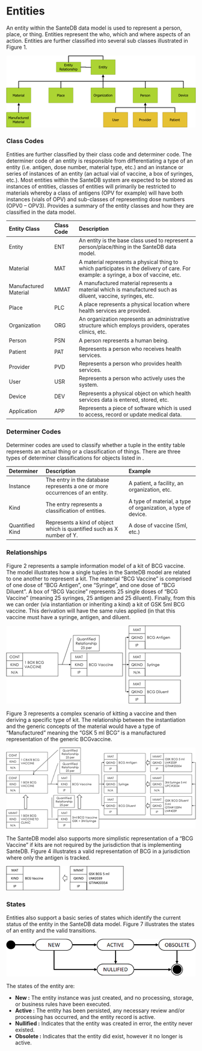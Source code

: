 # Entities

An entity within the SanteDB data model is used to represent a person, place, or thing. Entities represent the who, which and where aspects of an action. Entities are further classified into several sub classes illustrated in Figure 1.

![Figure 1 - Entity Classes](../../../../.gitbook/assets/image%20%2824%29.png)

### Class Codes

Entities are further classified by their class code and determiner code. The determiner code of an entity is responsible from differentiating a type of an entity \(i.e. antigen, dose number, material type, etc.\) and an instance or series of instances of an entity \(an actual vial of vaccine, a box of syringes, etc.\). Most entities within the SanteDB system are expected to be stored as instances of entities, classes of entities will primarily be restricted to materials whereby a class of antigens \(OPV for example\) will have both instances \(vials of OPV\) and sub-classes of representing dose numbers \(OPV0 – OPV3\). Provides a summary of the entity classes and how they are classified in the data model.

| **Entity Class** | **Class Code** | **Description** |
| :--- | :--- | :--- |
| Entity | ENT | An entity is the base class used to represent a person/place/thing in the SanteDB data model. |
| Material | MAT | A material represents a physical thing to which participates in the delivery of care. For example: a syringe, a box of vaccine, etc. |
| Manufactured Material | MMAT | A manufactured material represents a material which is manufactured such as diluent, vaccine, syringes, etc. |
| Place | PLC | A place represents a physical location where health services are provided. |
| Organization | ORG | An organization represents an administrative structure which employs providers, operates clinics, etc. |
| Person | PSN | A person represents a human being. |
| Patient | PAT | Represents a person who receives health services. |
| Provider | PVD | Represents a person who provides health services. |
| User | USR | Represents a person who actively uses the system. |
| Device | DEV | Represents a physical object on which health services data is entered, stored, etc. |
| Application | APP | Represents a piece of software which is used to access, record or update medical data. |

### Determiner Codes

Determiner codes are used to classify whether a tuple in the entity table represents an actual thing or a classification of things. There are three types of determiner classifications for objects listed in .

| **Determiner** | **Description** | **Example** |
| :--- | :--- | :--- |
| Instance | The entry in the database represents a one or more occurrences of an entity. | A patient, a facility, an organization, etc. |
| Kind | The entry represents a classification of entities. | A type of material, a type of organization, a type of device. |
| Quantified Kind | Represents a kind of object which is quantified such as X number of Y. | A dose of vaccine \(5ml, etc.\) |

### Relationships

Figure 2 represents a sample information model of a kit of BCG vaccine. The model illustrates how a single tuples in the SanteDB model are related to one another to represent a kit. The material “BCG Vaccine” is comprised of one dose of “BCG Antigen”, one “Syringe”, and one dose of “BCG Diluent”. A box of “BCG Vaccine” represents 25 single doses of “BCG Vaccine” \(meaning 25 syringes, 25 antigen and 25 diluent\). Finally, from this we can order \(via instantiation or inheriting a kind\) a kit of GSK 5ml BCG vaccine. This derivation will have the same rules applied \(in that this vaccine must have a syringe, antigen, and diluent.

![Figure 2 - Kitting of BCG](../../../../.gitbook/assets/image%20%289%29.png)

Figure 3 represents a complex scenario of kitting a vaccine and then deriving a specific type of kit. The relationship between the instantiation and the generic concepts of the material would have a type of “Manufactured” meaning the “GSK 5 ml BCG” is a manufactured representation of the generic BCGvaccine.

![Figure 3 - Instantiating BCG Vaccine kit to Manufactured Materials ](../../../../.gitbook/assets/image.png)

The SanteDB model also supports more simplistic representation of a “BCG Vaccine” if kits are not required by the jurisdiction that is implementing SanteDB. Figure 4 illustrates a valid representation of BCG in a jurisdiction where only the antigen is tracked.

![Figure 4 - Representing an instance of a KIND of Entity](../../../../.gitbook/assets/image%20%287%29.png)

### States

Entities also support a basic series of states which identify the current status of the entity in the SanteDB data model. Figure 7 illustrates the states of an entity and the valid transitions.

![Figure 7 - Entity State Diagram](../../../../.gitbook/assets/image%20%2816%29.png)

The states of the entity are:

* **New :** The entity instance was just created, and no processing, storage, or business rules have been executed.
* **Active :** The entity has been persisted, any necessary review and/or processing has occurred, and the entity record is active.
* **Nullified :** Indicates that the entity was created in error, the entity never existed.
* **Obsolete :** Indicates that the entity did exist, however it no longer is active.

